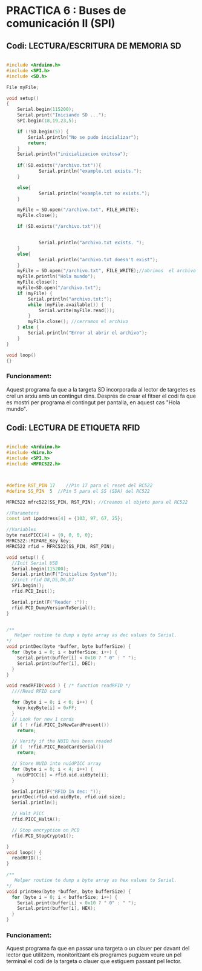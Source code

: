 # PRACTICA 6 : Buses de comunicación II (SPI)



## Codi: LECTURA/ESCRITURA DE MEMORIA SD

```C++

#include <Arduino.h>
#include <SPI.h>
#include <SD.h>

File myFile;

void setup()
{
    Serial.begin(115200);
    Serial.print("Iniciando SD ...");
    SPI.begin(18,19,23,5);

    if (!SD.begin(5)) {
        Serial.println("No se pudo inicializar");
        return;
    }
    Serial.println("inicializacion exitosa");
    
    if(!SD.exists("/archivo.txt")){
            Serial.println("example.txt exists.");
    }

    else{
            Serial.println("example.txt no exists.");
    }

    myFile = SD.open("/archivo.txt", FILE_WRITE);
    myFile.close();

    if (SD.exists("/archivo.txt")){


            Serial.println("archivo.txt exists. ");
    }
    else{
            Serial.println("archivo.txt doesn't exist");
    }
    myFile = SD.open("/archivo.txt", FILE_WRITE);//abrimos  el archivo 
    myFile.println("Hola mundo");
    myFile.close();
    myFile=SD.open("/archivo.txt");
    if (myFile) {
        Serial.println("archivo.txt:");
        while (myFile.available()) {
            Serial.write(myFile.read());
        }
        myFile.close(); //cerramos el archivo
    } else {
        Serial.println("Error al abrir el archivo");
    }
}

void loop()
{}

```

### Funcionament:

Aquest programa fa que a la targeta SD incorporada al lector de targetes es creï un arxiu amb un contingut dins. Després de crear el fitxer el codi fa que es mostri per programa el contingut per pantalla, en aquest cas "Hola mundo".

## Codi: LECTURA DE ETIQUETA RFID

```C++

#include <Arduino.h>
#include <Wire.h>
#include <SPI.h>
#include <MFRC522.h>



#define RST_PIN	17    //Pin 17 para el reset del RC522
#define SS_PIN	5  //Pin 5 para el SS (SDA) del RC522

MFRC522 mfrc522(SS_PIN, RST_PIN); //Creamos el objeto para el RC522

//Parameters
const int ipaddress[4] = {103, 97, 67, 25};

//Variables
byte nuidPICC[4] = {0, 0, 0, 0};
MFRC522::MIFARE_Key key;
MFRC522 rfid = MFRC522(SS_PIN, RST_PIN);

void setup() {
  //Init Serial USB
  Serial.begin(115200);
  Serial.println(F("Initialize System"));
  //init rfid D8,D5,D6,D7
  SPI.begin();
  rfid.PCD_Init();

  Serial.print(F("Reader :"));
  rfid.PCD_DumpVersionToSerial();
}


/**
   Helper routine to dump a byte array as dec values to Serial.
*/
void printDec(byte *buffer, byte bufferSize) {
  for (byte i = 0; i < bufferSize; i++) {
    Serial.print(buffer[i] < 0x10 ? " 0" : " ");
    Serial.print(buffer[i], DEC);
  }
}

void readRFID(void ) { /* function readRFID */
  ////Read RFID card

  for (byte i = 0; i < 6; i++) {
    key.keyByte[i] = 0xFF;
  }
  // Look for new 1 cards
  if ( ! rfid.PICC_IsNewCardPresent())
    return;

  // Verify if the NUID has been readed
  if (  !rfid.PICC_ReadCardSerial())
    return;

  // Store NUID into nuidPICC array
  for (byte i = 0; i < 4; i++) {
    nuidPICC[i] = rfid.uid.uidByte[i];
  }

  Serial.print(F("RFID In dec: "));
  printDec(rfid.uid.uidByte, rfid.uid.size);
  Serial.println();

  // Halt PICC
  rfid.PICC_HaltA();

  // Stop encryption on PCD
  rfid.PCD_StopCrypto1();

}
void loop() {
  readRFID();
}

/**
   Helper routine to dump a byte array as hex values to Serial.
*/
void printHex(byte *buffer, byte bufferSize) {
  for (byte i = 0; i < bufferSize; i++) {
    Serial.print(buffer[i] < 0x10 ? " 0" : " ");
    Serial.print(buffer[i], HEX);
  }
}

```

### Funcionament:

Aquest programa fa que en passar una targeta o un clauer per davant del lector que utilitzem, monitoritzant els programes puguem veure un pel terminal el codi de la targeta o clauer que estiguem passant pel lector.